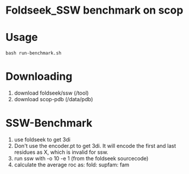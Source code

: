 # Foldseek_SSW benchmark on scop

# Usage
`bash run-benchmark.sh`

# Downloading
1. download foldseek/ssw (/tool)
2. download scop-pdb (/data/pdb)

# SSW-Benchmark
1. use foldseek to get 3di
  1. Don't use the encoder.pt to get 3di. It will encode the first and last residues as X, which is invalid for ssw.
2. run ssw with -o 10 -e 1 (from the foldseek sourcecode)
3. calculate the average roc as: fold: supfam: fam
